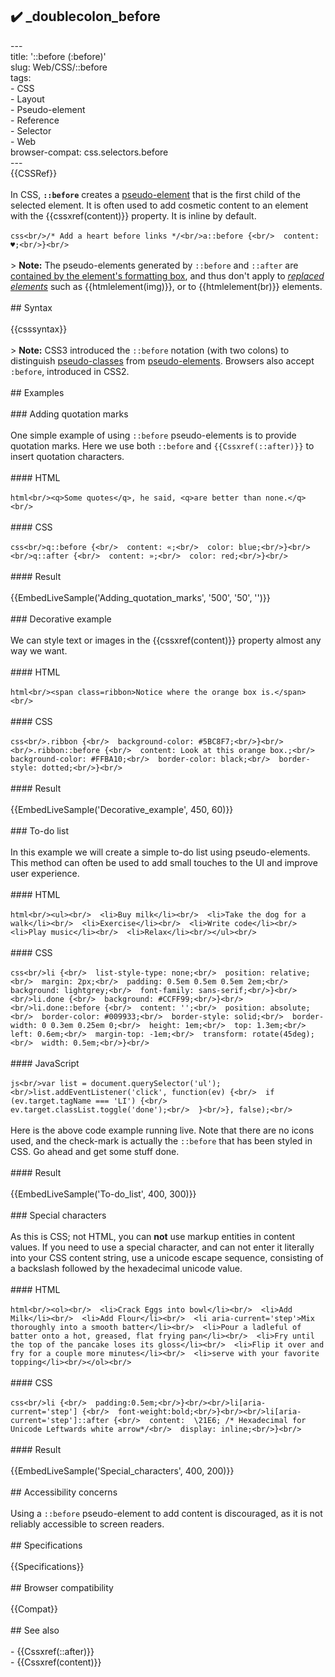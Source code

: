 ## ✔️ _doublecolon_before 
 ---<br/>title: '::before (:before)'<br/>slug: Web/CSS/::before<br/>tags:<br/>  - CSS<br/>  - Layout<br/>  - Pseudo-element<br/>  - Reference<br/>  - Selector<br/>  - Web<br/>browser-compat: css.selectors.before<br/>---<br/>{{CSSRef}}<br/><br/>In CSS, **`::before`** creates a [pseudo-element](/en-US/docs/Web/CSS/Pseudo-elements) that is the first child of the selected element. It is often used to add cosmetic content to an element with the {{cssxref(content)}} property. It is inline by default.<br/><br/>```css<br/>/* Add a heart before links */<br/>a::before {<br/>  content: ♥;<br/>}<br/>```<br/><br/>> **Note:** The pseudo-elements generated by `::before` and `::after` are [contained by the element's formatting box](https://www.w3.org/TR/CSS2/generate.html#before-after-content), and thus don't apply to _[replaced elements](/en-US/docs/Web/CSS/Replaced_element)_ such as {{htmlelement(img)}}, or to {{htmlelement(br)}} elements.<br/><br/>## Syntax<br/><br/>{{csssyntax}}<br/><br/>> **Note:** CSS3 introduced the `::before` notation (with two colons) to distinguish [pseudo-classes](/en-US/docs/Web/CSS/Pseudo-classes) from [pseudo-elements](/en-US/docs/Web/CSS/Pseudo-elements). Browsers also accept `:before`, introduced in CSS2.<br/><br/>## Examples<br/><br/>### Adding quotation marks<br/><br/>One simple example of using `::before` pseudo-elements is to provide quotation marks. Here we use both `::before` and `{{Cssxref(::after)}}` to insert quotation characters.<br/><br/>#### HTML<br/><br/>```html<br/><q>Some quotes</q>, he said, <q>are better than none.</q><br/>```<br/><br/>#### CSS<br/><br/>```css<br/>q::before {<br/>  content: «;<br/>  color: blue;<br/>}<br/><br/>q::after {<br/>  content: »;<br/>  color: red;<br/>}<br/>```<br/><br/>#### Result<br/><br/>{{EmbedLiveSample('Adding_quotation_marks', '500', '50', '')}}<br/><br/>### Decorative example<br/><br/>We can style text or images in the {{cssxref(content)}} property almost any way we want.<br/><br/>#### HTML<br/><br/>```html<br/><span class=ribbon>Notice where the orange box is.</span><br/>```<br/><br/>#### CSS<br/><br/>```css<br/>.ribbon {<br/>  background-color: #5BC8F7;<br/>}<br/><br/>.ribbon::before {<br/>  content: Look at this orange box.;<br/>  background-color: #FFBA10;<br/>  border-color: black;<br/>  border-style: dotted;<br/>}<br/>```<br/><br/>#### Result<br/><br/>{{EmbedLiveSample('Decorative_example', 450, 60)}}<br/><br/>### To-do list<br/><br/>In this example we will create a simple to-do list using pseudo-elements. This method can often be used to add small touches to the UI and improve user experience.<br/><br/>#### HTML<br/><br/>```html<br/><ul><br/>  <li>Buy milk</li><br/>  <li>Take the dog for a walk</li><br/>  <li>Exercise</li><br/>  <li>Write code</li><br/>  <li>Play music</li><br/>  <li>Relax</li><br/></ul><br/>```<br/><br/>#### CSS<br/><br/>```css<br/>li {<br/>  list-style-type: none;<br/>  position: relative;<br/>  margin: 2px;<br/>  padding: 0.5em 0.5em 0.5em 2em;<br/>  background: lightgrey;<br/>  font-family: sans-serif;<br/>}<br/><br/>li.done {<br/>  background: #CCFF99;<br/>}<br/><br/>li.done::before {<br/>  content: '';<br/>  position: absolute;<br/>  border-color: #009933;<br/>  border-style: solid;<br/>  border-width: 0 0.3em 0.25em 0;<br/>  height: 1em;<br/>  top: 1.3em;<br/>  left: 0.6em;<br/>  margin-top: -1em;<br/>  transform: rotate(45deg);<br/>  width: 0.5em;<br/>}<br/>```<br/><br/>#### JavaScript<br/><br/>```js<br/>var list = document.querySelector('ul');<br/>list.addEventListener('click', function(ev) {<br/>  if (ev.target.tagName === 'LI') {<br/>     ev.target.classList.toggle('done');<br/>  }<br/>}, false);<br/>```<br/><br/>Here is the above code example running live. Note that there are no icons used, and the check-mark is actually the `::before` that has been styled in CSS. Go ahead and get some stuff done.<br/><br/>#### Result<br/><br/>{{EmbedLiveSample('To-do_list', 400, 300)}}<br/><br/>### Special characters<br/><br/>As this is CSS; not HTML, you can **not** use markup entities in content values. If you need to use a special character, and can not enter it literally into your CSS content string, use a unicode escape sequence, consisting of a backslash followed by the hexadecimal unicode value.<br/><br/>#### HTML<br/><br/>```html<br/><ol><br/>  <li>Crack Eggs into bowl</li><br/>  <li>Add Milk</li><br/>  <li>Add Flour</li><br/>  <li aria-current='step'>Mix thoroughly into a smooth batter</li><br/>  <li>Pour a ladleful of batter onto a hot, greased, flat frying pan</li><br/>  <li>Fry until the top of the pancake loses its gloss</li><br/>  <li>Flip it over and fry for a couple more minutes</li><br/>  <li>serve with your favorite topping</li><br/></ol><br/>```<br/><br/>#### CSS<br/><br/>```css<br/>li {<br/>  padding:0.5em;<br/>}<br/><br/>li[aria-current='step'] {<br/>  font-weight:bold;<br/>}<br/><br/>li[aria-current='step']::after {<br/>  content:  \21E6; /* Hexadecimal for Unicode Leftwards white arrow*/<br/>  display: inline;<br/>}<br/>```<br/><br/>#### Result<br/><br/>{{EmbedLiveSample('Special_characters', 400, 200)}}<br/><br/>## Accessibility concerns<br/><br/>Using a `::before` pseudo-element to add content is discouraged, as it is not reliably accessible to screen readers.<br/><br/>## Specifications<br/><br/>{{Specifications}}<br/><br/>## Browser compatibility<br/><br/>{{Compat}}<br/><br/>## See also<br/><br/>- {{Cssxref(::after)}}<br/>- {{Cssxref(content)}}<br/>